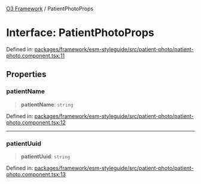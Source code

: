 [O3 Framework](../API.md) / PatientPhotoProps

# Interface: PatientPhotoProps

Defined in: [packages/framework/esm-styleguide/src/patient-photo/patient-photo.component.tsx:11](https://github.com/openmrs/openmrs-esm-core/blob/main/packages/framework/esm-styleguide/src/patient-photo/patient-photo.component.tsx#L11)

## Properties

### patientName

> **patientName**: `string`

Defined in: [packages/framework/esm-styleguide/src/patient-photo/patient-photo.component.tsx:12](https://github.com/openmrs/openmrs-esm-core/blob/main/packages/framework/esm-styleguide/src/patient-photo/patient-photo.component.tsx#L12)

***

### patientUuid

> **patientUuid**: `string`

Defined in: [packages/framework/esm-styleguide/src/patient-photo/patient-photo.component.tsx:13](https://github.com/openmrs/openmrs-esm-core/blob/main/packages/framework/esm-styleguide/src/patient-photo/patient-photo.component.tsx#L13)
